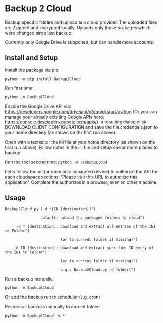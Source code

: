 # Backup 2 Cloud
Backup specific folders and upload to a cloud provider. The uploaded files are 7zipped and encrypted locally. Uploads only those packages which were changed since last backup.

Currently only Google Drive is supported, but can handle more accounts.
## Install and Setup
Install the package via pip:

`python -m pip install Backup2Cloud`

Run first time:

`python -m Backup2Cloud`

Enable the Google Drive API via:
https://developers.google.com/drive/api/v3/quickstart/python
(Or you can manage your already exisiting Google APIs here: https://console.developers.google.com/apis/)
In resulting dialog click DOWNLOAD CLIENT CONFIGURATION and save the file credentials.json to your home directory (as shown on the first run above). 

Open with a texteditor the ini file at your home directory (as shown on the first run above). 
Follow notes in the ini file and setup one or more places to backup.

Run the tool second time:
`python -m Backup2Cloud`

Let's follow the url (or open on a separated device) to authorize the API for each cloudspace sections: 'Please visit this URL to authorize this application'. Complete the authorizes in a browser, even on other machine.

## Usage
`Backup2Cloud.py [-d *|ID [destination]]")`

`                default: upload the packaged folders to cloud")`

`     -d * [destination]: download and extract all entries of the INI to Folder")`

`                         (or to current folder if missing)")`

`    -d ID [destination]: download and extract specified ID entry of the INI to Folder")`

`                         (or to current folder if missing)")`

`                         e.g.: Backup2Cloud.py -d folder1")`


Run a backup manually:

`python -m Backup2Cloud`

Or add the backup run to scheduler (e.g. cron)

Restore all backups manually to current folder:

`python -m Backup2Cloud -d *`



